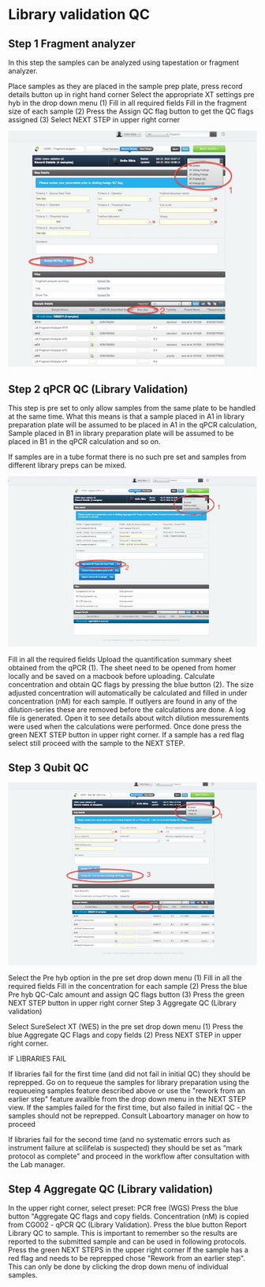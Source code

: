 # Library validation QC

## Step 1 Fragment analyzer
In this step the samples can be analyzed using tapestation or fragment analyzer.

Place samples as they are placed in the sample prep plate, press record details button up in right hand corner
Select the appropriate XT settings pre hyb in the drop down menu (1)
Fill in all required fields
Fill in the fragment size of each sample (2)
Press the Assign QC flag button to get the QC flags assigned (3)
Select NEXT STEP in upper right corner

<p align="center"><img src="../img/Library_validation_QC/1.png"></p>

## Step 2 qPCR QC (Library Validation)


This step is pre set to only allow samples from the same plate to be handled at the same time. What this means is that a sample placed in A1 in library preparation plate will be assumed to be placed in A1 in the qPCR calculation, Sample placed in B1 in library preparation plate will be assumed to be placed in B1 in the qPCR calculation and so on.

If samples are in a tube format there is no such pre set and samples from different library preps can be mixed.


<p align="center"><img src="../img/Library_validation_QC/3.png"></p>





Fill in all the required fields
Upload the quantification summary sheet obtained from the qPCR (1). The sheet need to be opened from homer locally and be saved on a macbook before uploading.
Calculate concentration and obtain QC flags by pressing the blue button (2).
The size adjusted concentration will automatically be calculated and filled in under concentration (nM) for each sample. If outlyers are found in any of the dilution-series these are removed before the calculations are done. 
A log file is generated. Open it to see details about witch dilution messurements were used when the calculations were performed.
Once done press the green NEXT STEP button in upper right corner.
If a sample has a red flag select still proceed with the sample to the NEXT STEP.


## Step 3 Qubit QC


<p align="center"><img src="../img/Library_validation_QC/2.png"></p>





Select the Pre hyb option in the pre set drop down menu (1)
Fill in all the required fields
Fill in the concentration for each sample (2)
Press the blue Pre hyb QC-Calc amount and assign QC flags button (3)
Press the green NEXT STEP button in upper right corner
Step 3 Aggregate QC (Library validation)




Select SureSelect XT (WES) in the pre set drop down menu (1)
Press the blue Aggregate QC Flags and copy fields (2)
Press NEXT STEP in upper right corner.
 

IF LIBRARIES FAIL

  

If libraries fail for the first time (and did not fail in initial QC) they should be reprepped. Go on to requeue the samples for library preparation using the requeueing samples feature described above or use the "rework from an earlier step" feature availble from the drop down menu in the NEXT STEP view. If the samples failed for the first time, but also failed in initial QC - the samples should not be reprepped. Consult Laboartory manager on how to proceed



If libraries fail for the second time (and no systematic errors such as instrument failure at scilifelab is suspected) they should be set as “mark protocol as complete” and proceed in the workflow after consultation with the Lab manager.

## Step 4 Aggregate QC (Library validation)
In the upper right corner, select preset: PCR free (WGS) 
Press the blue button "Aggregate QC flags and copy fields.
Concentration (nM) is copied from CG002 - qPCR QC (Library Validation).
Press the blue button Report Library QC to sample. This is important to remember so the results are reported to the submitted sample and can be used in following protocols.
Press the green NEXT STEPS in the upper right corner
If the sample has a red flag and needs to be reprepped chose "Rework from an earlier step". This can only be done by clicking the drop down menu of individual samples.

